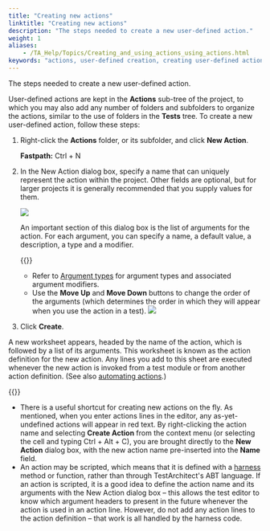 ```yaml
--- 
title: "Creating new actions"
linktitle: "Creating new actions"
description: "The steps needed to create a new user-defined action."
weight: 1
aliases: 
    - /TA_Help/Topics/Creating_and_using_actions_using_actions.html
keywords: "actions, user-defined creation, creating user-defined actions"
---
```


The steps needed to create a new user-defined action.

User-defined actions are kept in the **Actions** sub-tree of the project, to which you may also add any number of folders and subfolders to organize the actions, similar to the use of folders in the **Tests** tree. To create a new user-defined action, follow these steps:

1.  Right-click the **Actions** folder, or its subfolder, and click **New Action**.

    **Fastpath:** Ctrl + N

2.  In the New Action dialog box, specify a name that can uniquely represent the action within the project. Other fields are optional, but for larger projects it is generally recommended that you supply values for them.

    ![](/images/TA_Help/Images/Dialog_new_action_top.png)

    An important section of this dialog box is the list of arguments for the action. For each argument, you can specify a name, a default value, a description, a type and a modifier.

    {{<tip>}}

    -   Refer to [Argument types](/user-guide/actions/user-defined-actions/argument-types/) for argument types and associated argument modifiers.
    -   Use the **Move Up** and **Move Down** buttons to change the order of the arguments \(which determines the order in which they will appear when you use the action in a test\).
    ![](/images/TA_Help/Images/Dialog_new_action_arguments.png)

3.  Click **Create**.


A new worksheet appears, headed by the name of the action, which is followed by a list of its arguments. This worksheet is known as the action definition for the new action. Any lines you add to this sheet are executed whenever the new action is invoked from a test module or from another action definition. \(See also [automating actions](/user-guide/actions/user-defined-actions/argument-types/automating-actions).\)

{{<note>}}

-   There is a useful shortcut for creating new actions on the fly. As mentioned, when you enter actions lines in the editor, any as-yet-undefined actions will appear in red text. By right-clicking the action name and selecting **Create Action** from the context menu \(or selecting the cell and typing Ctrl + Alt + C\), you are brought directly to the **New Action** dialog box, with the new action name pre-inserted into the **Name** field.
-   An action may be scripted, which means that it is defined with a [harness](/testarchitect-tutorial/part-3-extending-testarchitect/lesson-8-using-an-automation-harness/) method or function, rather than through TestArchitect's ABT language. If an action is scripted, it is a good idea to define the action name and its arguments with the New Action dialog box – this allows the test editor to know which argument headers to present in the future whenever the action is used in an action line. However, do not add any action lines to the action definition – that work is all handled by the harness code.



